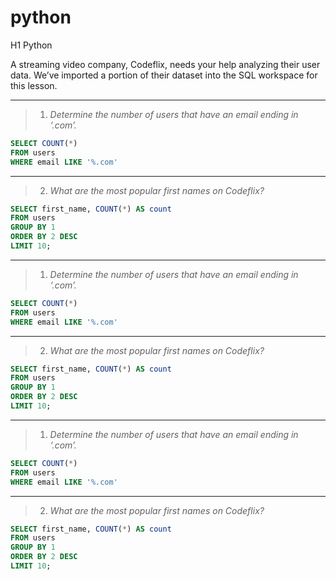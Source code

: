 # python


H1 Python


A streaming video company, Codeflix, needs your help analyzing their user data. We’ve imported a portion of their dataset into the SQL workspace for this lesson.


***

>1. _Determine the number of users that have an email ending in ‘.com’._
``` SQL
SELECT COUNT(*)
FROM users
WHERE email LIKE '%.com'
```

***

>2. _What are the most popular first names on Codeflix?_
``` SQL
SELECT first_name, COUNT(*) AS count
FROM users
GROUP BY 1
ORDER BY 2 DESC
LIMIT 10;
```
***

>1. _Determine the number of users that have an email ending in ‘.com’._
``` SQL
SELECT COUNT(*)
FROM users
WHERE email LIKE '%.com'
```

***

>2. _What are the most popular first names on Codeflix?_
``` SQL
SELECT first_name, COUNT(*) AS count
FROM users
GROUP BY 1
ORDER BY 2 DESC
LIMIT 10;
```

***

>1. _Determine the number of users that have an email ending in ‘.com’._
``` SQL
SELECT COUNT(*)
FROM users
WHERE email LIKE '%.com'
```

***

>2. _What are the most popular first names on Codeflix?_
``` SQL
SELECT first_name, COUNT(*) AS count
FROM users
GROUP BY 1
ORDER BY 2 DESC
LIMIT 10;
```
